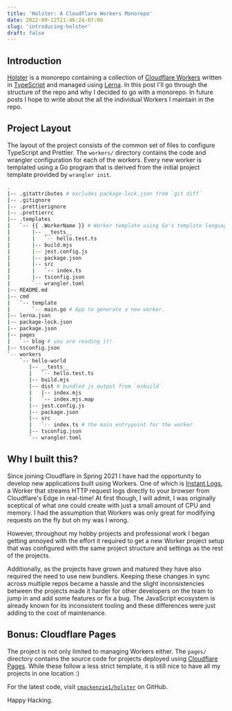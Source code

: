 ```yaml
---
title: 'Holster: A Cloudflare Workers Monorepo'
date: 2022-09-12T21:46:24-07:00
slug: 'introducing-holster'
draft: false
---
```


## Introduction

[Holster](https://github.com/cmackenzie1/holster) is a monorepo containing a collection
of [Cloudflare Workers](https://workers.dev) written in [TypeScript](https://www.typescriptlang.org/) and managed
using [Lerna](https://lerna.js.org/). In this post I'll go through the structure of the repo and why I decided to go
with a monorepo. In future posts I hope to write about the all the individual Workers I maintain in the repo.

## Project Layout

The layout of the project consists of the common set of files to configure TypeScript and Prettier. The `workers/`
directory contains the code and wrangler configuration for each of the workers.
Every new worker is templated using a Go program that is derived from the initial project template provided
by `wrangler init`.

```bash
.
|-- .gitattributes # excludes package-lock.json from `git diff`
|-- .gitignore
|-- .prettierignore
|-- .prettierrc
|-- .templates
|   `-- {{ .WorkerName }} # Worker template using Go's template language
|       |-- __tests__
|       |   `-- hello.test.ts
|       |-- build.mjs
|       |-- jest.config.js
|       |-- package.json
|       |-- src
|       |   `-- index.ts
|       |-- tsconfig.json
|       `-- wrangler.toml
|-- README.md
|-- cmd
|   `-- template
|       `-- main.go # App to generate a new worker.
|-- lerna.json
|-- package-lock.json
|-- package.json
|-- pages
|   `-- blog # you are reading it!
|-- tsconfig.json
`-- workers
    `-- hello-world
       |-- __tests__
       |   `-- hello.test.ts
       |-- build.mjs
       |-- dist # bundled js output from `esbuild`
       |   |-- index.mjs
       |   `-- index.mjs.map
       |-- jest.config.js
       |-- package.json
       |-- src
       |   `-- index.ts # the main entrypoint for the worker
       |-- tsconfig.json
       `-- wrangler.toml
```

## Why I built this?

Since joining Cloudflare in Spring 2021 I have had the opportunity to develop new applications built using Workers. One
of
which is [Instant Logs](https://blog.cloudflare.com/how-we-built-instant-logs/), a Worker that streams HTTP request logs
directly to your browser from Cloudflare's Edge in real-time! At first though, I will admit, I was originally sceptical
of
what one could create with just a small amount of CPU and memory. I had the assumption that Workers was only great for
modifying requests on the fly but oh my was I wrong.

However, throughout my hobby projects and professional work I began getting annoyed with the effort it required to get a
new Worker project setup that was configured with the same project structure and settings as the rest of the projects.

Additionally, as the projects have grown and matured they have also required the need to use new bundlers. Keeping these
changes in sync across multiple repos became a hassle and the slight inconsistencies between the projects made it harder
for other developers on the team to jump in and add some features or fix a bug. The JavaScript ecosystem is already
known for its inconsistent tooling and these differences were just adding to the cost of maintenance.

## Bonus: Cloudflare Pages

The project is not only limited to managing Workers either. The `pages/` directory contains the source code for projects
deployed using [Cloudflare Pages](https://pages.dev). While these follow a less strict template, it is still nice to
have all my projects in one location :)

For the latest code, visit [`cmackenzie1/holster`](https://github.com/cmackenzie1/holster) on GitHub.

Happy Hacking.
